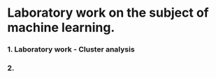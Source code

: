 # Laboratory work on the subject of machine learning.

### 1. Laboratory work - Cluster analysis
### 2.